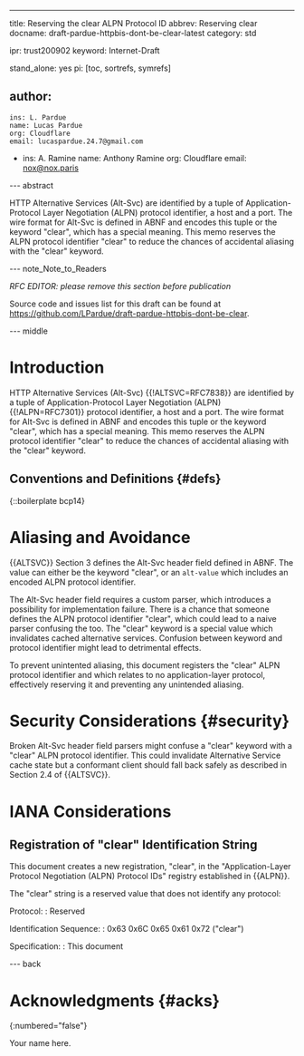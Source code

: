 ---
title: Reserving the clear ALPN Protocol ID
abbrev: Reserving clear
docname: draft-pardue-httpbis-dont-be-clear-latest
category: std

ipr: trust200902
keyword: Internet-Draft

stand_alone: yes
pi: [toc, sortrefs, symrefs]

author:
 -
    ins: L. Pardue
    name: Lucas Pardue
    org: Cloudflare
    email: lucaspardue.24.7@gmail.com

 -
    ins: A. Ramine
    name: Anthony Ramine
    org: Cloudflare
    email: nox@nox.paris



--- abstract

HTTP Alternative Services (Alt-Svc) are identified by a tuple of
Application-Protocol Layer Negotiation (ALPN) protocol identifier, a host and a
port. The wire format for Alt-Svc is defined in ABNF and encodes this tuple or
the keyword "clear", which has a special meaning. This memo reserves the ALPN
protocol identifier "clear" to reduce the chances of accidental aliasing with
the "clear" keyword.

--- note_Note_to_Readers

*RFC EDITOR: please remove this section before publication*

Source code and issues list for this draft can be found at
<https://github.com/LPardue/draft-pardue-httpbis-dont-be-clear>.


--- middle

# Introduction

HTTP Alternative Services (Alt-Svc) {{!ALTSVC=RFC7838}} are identified by a
tuple of Application-Protocol Layer Negotiation (ALPN) {{!ALPN=RFC7301}}
protocol identifier, a host and a port. The wire format for Alt-Svc is defined
in ABNF and encodes this tuple or the keyword "clear", which has a special
meaning. This memo reserves the ALPN protocol identifier "clear" to reduce the
chances of accidental aliasing with the "clear" keyword.


## Conventions and Definitions {#defs}

{::boilerplate bcp14}


# Aliasing and Avoidance

{{ALTSVC}} Section 3 defines the Alt-Svc header field defined in ABNF. The value
can either be the keyword "clear", or an `alt-value` which includes an encoded
ALPN protocol identifier.

The Alt-Svc header field requires a custom parser, which introduces a
possibility for implementation failure. There is a chance that someone defines the ALPN
protocol identifier "clear", which could lead to a naive parser confusing the too. The "clear" keyword is a special value which invalidates cached alternative services. Confusion between keyword and protocol identifier might lead to detrimental effects.

To prevent unintented aliasing, this document registers the "clear" ALPN
protocol identifier and which relates to no application-layer protocol,
effectively reserving it and preventing any unintended aliasing.

# Security Considerations {#security}

Broken Alt-Svc header field parsers might confuse a "clear" keyword with a
"clear" ALPN protocol identifier. This could invalidate Alternative Service
cache state but a conformant client should fall back safely as described in
Section 2.4 of {{ALTSVC}}.


# IANA Considerations

## Registration of "clear" Identification String

This document creates a new registration, "clear", in the "Application-Layer
Protocol Negotiation (ALPN) Protocol IDs" registry established in {{ALPN}}.

The "clear" string is a reserved value that does not identify any protocol:

  Protocol:
  : Reserved

  Identification Sequence:
  : 0x63 0x6C 0x65 0x61 0x72 ("clear")

  Specification:
  : This document

--- back

# Acknowledgments {#acks}
{:numbered="false"}

Your name here.
